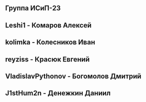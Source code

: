 Группа ИСиП-23
------------------------
Leshi1 - Комаров Алексей
------------------------
kolimka - Колесников Иван
------------------------
reyziss - Красюк Евгений
------------------------
VladislavPythonov - Богомолов Дмитрий
------------------------
J1stHum2n - Денежкин Даниил
------------------------
